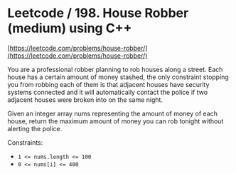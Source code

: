 # Leetcode / 198. House Robber (medium) using C++

[https://leetcode.com/problems/house-robber/](https://leetcode.com/problems/house-robber/)

You are a professional robber planning to rob houses along a street. Each house has a certain amount of money stashed, the only constraint stopping you from robbing each of them is that adjacent houses have security systems connected and it will automatically contact the police if two adjacent houses were broken into on the same night.

Given an integer array nums representing the amount of money of each house, return the maximum amount of money you can rob tonight without alerting the police.

Constraints:

- `1 <= nums.length <= 100`
- `0 <= nums[i] <= 400`
